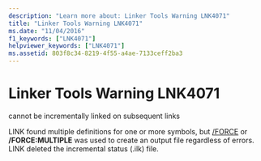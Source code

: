```yaml
---
description: "Learn more about: Linker Tools Warning LNK4071"
title: "Linker Tools Warning LNK4071"
ms.date: "11/04/2016"
f1_keywords: ["LNK4071"]
helpviewer_keywords: ["LNK4071"]
ms.assetid: 803f8c34-8219-4f55-a4ae-7133ceff2ba3
---
```

# Linker Tools Warning LNK4071

cannot be incrementally linked on subsequent links

LINK found multiple definitions for one or more symbols, but [/FORCE](../../build/reference/force-force-file-output.md) or **/FORCE:MULTIPLE** was used to create an output file regardless of errors. LINK deleted the incremental status (.ilk) file.
